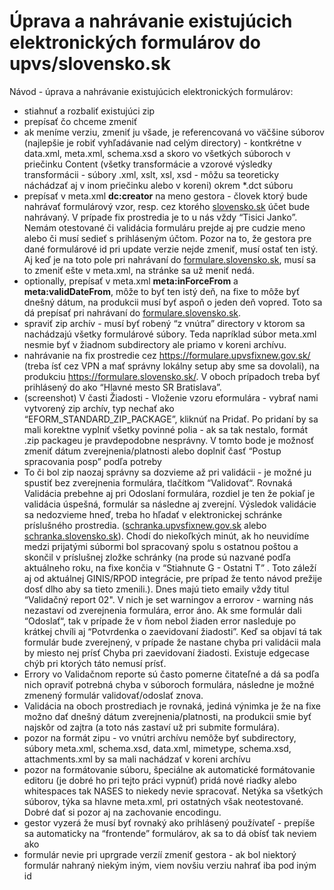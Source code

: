 # Úprava a nahrávanie existujúcich elektronických formulárov do upvs/slovensko.sk

Návod - úprava a nahrávanie existujúcich elektronických formulárov:

- stiahnuť a rozbaliť existujúci zip
- prepísať čo chceme zmeniť
- ak meníme verziu, zmeniť ju všade, je referencovaná vo väčšine súborov (najlepšie je robiť vyhľadávanie nad celým directory) - kontkrétne v data.xml, meta.xml, schema.xsd a skoro vo všetkých súboroch v priečinku Content (všetky transformácie a vzorové výsledky transformácii - súbory .xml, xslt, xsl, xsd - môžu sa teoreticky náchádzať aj v inom priečinku alebo v koreni) okrem \*.dct súboru
- prepísať v meta.xml **dc:creator** na meno gestora - človek ktorý bude nahrávať formulárový vzor, resp. cez ktorého [slovensko.sk](http://slovensko.sk/) účet bude nahrávaný. V prípade fix prostredia je to u nás vždy “Tisici Janko”. Nemám otestované či validácia formuláru prejde aj pre cudzie meno alebo či musí sedieť s prihláseným účtom. Pozor na to, že gestora pre dané formulárové id pri update verzie nejde zmeniť, musí ostať ten istý. Aj keď je na toto pole pri nahrávaní do [formulare.slovensko.sk](http://formulare.slovensko.sk/), musí sa to zmeniť ešte v meta.xml, na stránke sa už meniť nedá.
- optionally, prepísať v meta.xml **meta:inForceFrom** a **meta:validDateFrom**, môže to byť ten istý deň, na fixe to môže byť dnešný dátum, na produkcii musí byť aspoň o jeden deň vopred. Toto sa dá prepísať pri nahrávaní do [formulare.slovensko.sk](http://formulare.slovensko.sk/).
- spraviť zip archív - musí byť robený “z vnútra” directory v ktorom sa nachádzajú všetky formulárové súbory. Teda napríklad súbor meta.xml nesmie byť v žiadnom subdirectory ale priamo v koreni archívu.
- nahrávanie na fix prostredie cez <https://formulare.upvsfixnew.gov.sk/> (treba ísť cez VPN a mať správny lokálny setup aby sme sa dovolali), na produkciu <https://formulare.slovensko.sk/>. V oboch prípadoch treba byť prihlásený do ako “Hlavné mesto SR Bratislava”.
- (screenshot) V časti Žiadosti - Vloženie vzoru eformulára - vybrať nami vytvorený zip archív, typ nechať ako “EFORM_STANDARD_ZIP_PACKAGE”, kliknúť na Pridať. Po pridaní by sa mali korektne vyplniť všetky povinné polia - ak sa tak nestalo, formát .zip packageu je pravdepodobne nesprávny. V tomto bode je možnosť zmeniť dátum zverejnenia/platnosti alebo doplniť časť “Postup spracovania posp” podľa potreby
- To či bol zip naozaj správny sa dozvieme až pri validácii - je možné ju spustiť bez zverejnenia formulára, tlačítkom “Validovať“. Rovnaká Validácia prebehne aj pri Odoslaní formulára, rozdiel je ten že pokiaľ je validácia úspešná, formulár sa následne aj zverejní. Výsledok validácie sa nedozvieme hneď, treba ho hľadať v elektronickej schránke príslušného prostredia. ([schranka.upvsfixnew.gov.sk](http://schranka.upvsfixnew.gov.sk/) alebo [schranka.slovensko.sk](http://schranka.slovensko.sk/)). Chodí do niekoľkých minút, ak ho neuvidíme medzi prijatými súbormi bol spracovaný spolu s ostatnou poštou a skončil v príslušnej zložke schránky (na prode sú nazvané podľa aktuálneho roku, na fixe končia v “Stiahnute G - Ostatni T” . Toto záleží aj od aktuálnej GINIS/RPOD integrácie, pre prípad že tento návod prežije dosť dlho aby sa tieto zmenili.). Dnes majú tieto emaily vždy titul “Validačný report 02". V nich je set warningov a errorov - warning nás nezastaví od zverejnenia formulára, error áno. Ak sme formulár dali “Odoslať“, tak v prípade že v ňom nebol žiaden error nasleduje po krátkej chvíli aj “Potvrdenka o zaevidovaní žiadosti”. Keď sa objaví tá tak formulár bude zverejnený, v prípade že nastane chyba pri validácii mala by miesto nej prísť Chyba pri zaevidovaní žiadosti. Existuje edgecase chýb pri ktorých táto nemusí prísť.
- Errory vo Validačnom reporte sú často pomerne čitateľné a dá sa podľa nich opraviť potrebná chyba v súboroch formulára, následne je možné zmenený formulár validovať/odoslať znova.
- Validácia na oboch prostrediach je rovnaká, jediná výnimka je že na fixe možno dať dnešný dátum zverejnenia/platnosti, na produkcii smie byť najskôr od zajtra (a toto nás zastaví už pri submite formulára).
- pozor na formát zipu - vo vnútri archívu nemôže byť subdirectory, súbory meta.xml, schema.xsd, data.xml, mimetype, schema.xsd, attachments.xml by sa mali nachádzať v koreni archívu
- pozor na formátovanie súboru, špeciálne ak automatické formátovanie editoru (je dobré ho pri tejto práci vypnúť) pridá nové riadky alebo whitespaces tak NASES to niekedy nevie spracovať. Netýka sa všetkých súborov, týka sa hlavne meta.xml, pri ostatných však neotestované. Dobré dať si pozor aj na zachovanie encodingu.
- gestor vyzerá že musí byť rovnaký ako prihlásený používateľ - prepíše sa automaticky na “frontende” formulárov, ak sa to dá obísť tak neviem ako
- formulár nevie pri uprgrade verzíí zmeniť gestora - ak bol niektorý formulár nahraný niekým iným, viem novšiu verziu nahrať iba pod iným id
